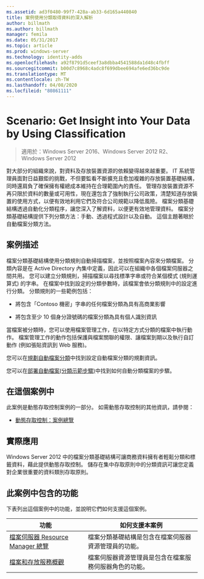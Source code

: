 ```yaml
---
ms.assetid: ad3f0480-99f7-428a-ab33-6d165a440840
title: 案例使用分類取得資料的深入解析
author: billmath
ms.author: billmath
manager: femila
ms.date: 05/31/2017
ms.topic: article
ms.prod: windows-server
ms.technology: identity-adds
ms.openlocfilehash: a92f8791d5ceef3a8dbba4541588da1d48c4fbff
ms.sourcegitcommit: b00d7c8968c4adc8f699dbee694afe6ed36bc9de
ms.translationtype: MT
ms.contentlocale: zh-TW
ms.lasthandoff: 04/08/2020
ms.locfileid: "80861111"
---
```

# <a name="scenario-get-insight-into-your-data-by-using-classification"></a>Scenario: Get Insight into Your Data by Using Classification

>適用於：Windows Server 2016、Windows Server 2012 R2、Windows Server 2012

對大部分的組織來說，對資料及存放裝置資源的依賴變得越來越重要。 IT 系統管理員面對日益艱鉅的挑戰，不但要監看不斷擴充且愈加複雜的存放裝置基礎結構，同時還肩負了確保擁有權總成本維持在合理範圍內的責任。 管理存放裝置資源不再只限於資料的數量或可用性，現在還包含了強制執行公司政策，清楚知道存放裝置的使用方式，以便有效地利用它們及符合公司規範以降低風險。 檔案分類基礎結構透過自動化分類程序，讓您深入了解資料，以便更有效地管理資料。 檔案分類基礎結構提供下列分類方法：手動、透過程式設計以及自動。 這個主題著眼於自動檔案分類方法。  
  
## <a name="scenario-description"></a><a name="BKMK_OVER"></a>案例描述  
檔案分類基礎結構使用分類規則自動掃描檔案，並按照檔案內容來分類檔案。 分類內容是在 Active Directory 內集中定義，因此可以在組織中各個檔案伺服器之間共用。 您可以建立分類規則，掃描檔案以尋找標準字串或符合某個模式 (規則運算式) 的字串。 在檔案中找到設定的分類參數時，該檔案會依分類規則中的設定進行分類。 分類規則的一些範例包括：  
  
-   將包含「Contoso 機密」字串的任何檔案分類為具有高商業影響  
  
-   將包含至少 10 個身分證號碼的檔案分類為具有個人識別資訊  
  
當檔案被分類時，您可以使用檔案管理工作，在以特定方式分類的檔案中執行動作。 檔案管理工作的動作包括保護與檔案關聯的權限、讓檔案到期以及執行自訂動作 (例如張貼資訊到 Web 服務)。  
  
您可以在[規劃自動檔案分類](assetId:///e3c3bb4b-3034-42b7-b391-8ef5f5851955)中找到設定自動檔案分類的規劃資訊。  
  
您可以在[部署自動檔案&#40;分類示範步驟&#41;](Deploy-Automatic-File-Classification--Demonstration-Steps-.md)中找到如何自動分類檔案的步驟。  
  
## <a name="in-this-scenario"></a>在這個案例中  
此案例是動態存取控制案例的一部分。 如需動態存取控制的其他資訊，請參閱：  
  
-   [動態存取控制：案例總覽](Dynamic-Access-Control--Scenario-Overview.md)  
  
## <a name="practical-applications"></a><a name="BKMK_APP"></a>實際應用  
Windows Server 2012 中的檔案分類基礎結構可讓商務資料擁有者輕鬆分類和標籤資料，藉此提供動態存取控制。 儲存在集中存取原則中的分類資訊可讓您定義對企業很重要的資料類別存取原則。  
  
## <a name="features-included-in-this-scenario"></a><a name="BKMK_NEW"></a>此案例中包含的功能  
下表列出這個案例中的功能，並說明它們如何支援這個案例。  
  
|功能|如何支援本案例|  
|-----------|---------------------------------|  
|[檔案伺服器 Resource Manager 總覽](https://technet.microsoft.com/library/hh831701.aspx)|檔案分類基礎結構是包含在檔案伺服器資源管理員的功能。|  
|[檔案和存放服務概觀](https://technet.microsoft.com/library/hh831487.aspx)|檔案伺服器資源管理員是包含在檔案服務伺服器角色的功能。|  
  



